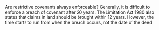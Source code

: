 Are restrictive covenants always enforceable? 
Generally, it is difficult to enforce a breach of covenant after 20 years. 
The Limitation Act 1980 also states that claims in land should be brought within 12 years.
However, the time starts to run from when the breach occurs, not the date of the deed